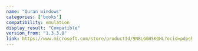 ```yaml
---
name: "Quran windows"
categories: ['books']
compatibility: emulation
display_result: "Compatible"
version_from: "1.3.3.0"
link: https://www.microsoft.com/store/productId/9NBLGGH5KQHL?ocid=pdpshare
---
```

